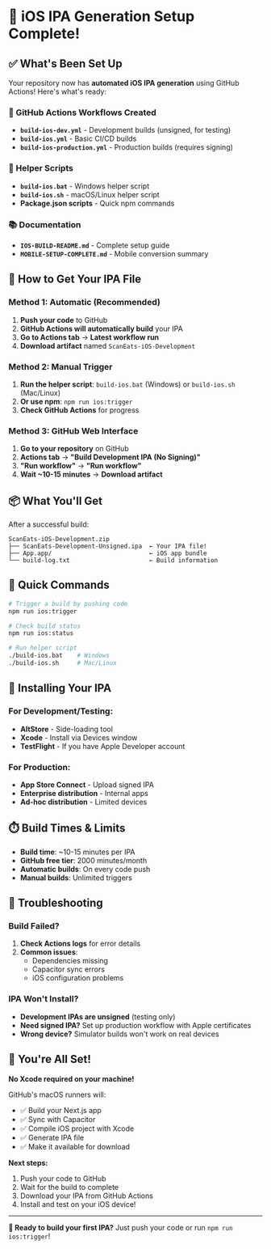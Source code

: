 # 🎉 iOS IPA Generation Setup Complete!

## ✅ What's Been Set Up

Your repository now has **automated iOS IPA generation** using GitHub Actions! Here's what's ready:

### 🔧 GitHub Actions Workflows Created
- **`build-ios-dev.yml`** - Development builds (unsigned, for testing)
- **`build-ios.yml`** - Basic CI/CD builds
- **`build-ios-production.yml`** - Production builds (requires signing)

### 📱 Helper Scripts
- **`build-ios.bat`** - Windows helper script
- **`build-ios.sh`** - macOS/Linux helper script
- **Package.json scripts** - Quick npm commands

### 📚 Documentation
- **`IOS-BUILD-README.md`** - Complete setup guide
- **`MOBILE-SETUP-COMPLETE.md`** - Mobile conversion summary

## 🚀 How to Get Your IPA File

### Method 1: Automatic (Recommended)
1. **Push your code** to GitHub
2. **GitHub Actions will automatically build** your IPA
3. **Go to Actions tab** → **Latest workflow run**
4. **Download artifact** named `ScanEats-iOS-Development`

### Method 2: Manual Trigger
1. **Run the helper script**: `build-ios.bat` (Windows) or `build-ios.sh` (Mac/Linux)
2. **Or use npm**: `npm run ios:trigger`
3. **Check GitHub Actions** for progress

### Method 3: GitHub Web Interface
1. **Go to your repository** on GitHub
2. **Actions tab** → **"Build Development IPA (No Signing)"**
3. **"Run workflow"** → **"Run workflow"**
4. **Wait ~10-15 minutes** → **Download artifact**

## 📦 What You'll Get

After a successful build:
```
ScanEats-iOS-Development.zip
├── ScanEats-Development-Unsigned.ipa  ← Your IPA file!
├── App.app/                           ← iOS app bundle
└── build-log.txt                      ← Build information
```

## 🎯 Quick Commands

```bash
# Trigger a build by pushing code
npm run ios:trigger

# Check build status
npm run ios:status

# Run helper script
./build-ios.bat    # Windows
./build-ios.sh     # Mac/Linux
```

## 📱 Installing Your IPA

### For Development/Testing:
- **AltStore** - Side-loading tool
- **Xcode** - Install via Devices window
- **TestFlight** - If you have Apple Developer account

### For Production:
- **App Store Connect** - Upload signed IPA
- **Enterprise distribution** - Internal apps
- **Ad-hoc distribution** - Limited devices

## ⏱️ Build Times & Limits

- **Build time**: ~10-15 minutes per IPA
- **GitHub free tier**: 2000 minutes/month
- **Automatic builds**: On every code push
- **Manual builds**: Unlimited triggers

## 🔧 Troubleshooting

### Build Failed?
1. **Check Actions logs** for error details
2. **Common issues**:
   - Dependencies missing
   - Capacitor sync errors
   - iOS configuration problems

### IPA Won't Install?
- **Development IPAs are unsigned** (testing only)
- **Need signed IPA?** Set up production workflow with Apple certificates
- **Wrong device?** Simulator builds won't work on real devices

## 🎉 You're All Set!

**No Xcode required on your machine!** 

GitHub's macOS runners will:
- ✅ Build your Next.js app
- ✅ Sync with Capacitor  
- ✅ Compile iOS project with Xcode
- ✅ Generate IPA file
- ✅ Make it available for download

**Next steps:**
1. Push your code to GitHub
2. Wait for the build to complete
3. Download your IPA from GitHub Actions
4. Install and test on your iOS device!

---

**🚀 Ready to build your first IPA?**
Just push your code or run `npm run ios:trigger`!

